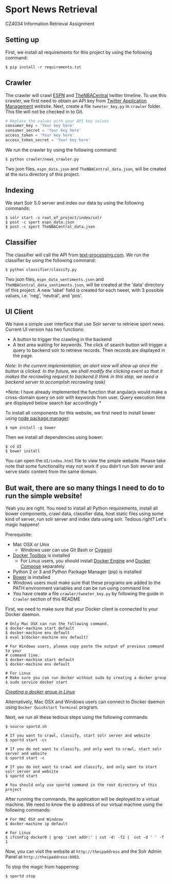 # Sport News Retrieval

CZ4034 Information Retrieval Assignment

## Setting up

First, we install all requirements for this project by using the following command:

```Shell
$ pip install -r requirements.txt
```

## Crawler

The crawler will crawl [ESPN](https://twitter.com/espn?lang=en) and [TheNBACentral](https://twitter.com/TheNBACentral?lang=en) twitter timeline. To use this crawler, we first need to obtain an API key from [Twitter Application Management](https://apps.twitter.com) website. Next, create a file `tweeter_key.py` in `crawler` folder. This file will not be checked in to Git. 

```Python
# Replace the values with your API key values
consumer_key = 'Your key here'
consumer_secret = 'Your key here'
access_token = 'Your key here'
access_token_secret = 'Your key here'
```

We run the crawler by using the following command:

```Shell
$ python crawler/news_crawler.py
```

Two json files, `espn_data.json` and `TheNBACentral_data.json`, will be created at the `data` directory of this project.

## Indexing

We start Solr 5.0 server and index our data by using the following commands:

```Shell
$ solr start -s root_of_project/index/solr
$ post -c sport espn_data.json
$ post -c sport TheNBACentral_data.json
```
## Classifier

The classifier will call the API from [text-processing.com](text-processing.com/api). We run the classifier by using the following command:

```Shell
$ python classifier/classify.py
```

Two json files, `espn_data_sentiments.json` and `TheNBACentral_data_sentiments.json`, will be created at the 'data' directory of this project. A new 'label' field is created for each tweet, with 3 possible values, i.e. 'neg', 'neutral', and 'pos'. 

## UI Client

We have a simple user interface that use Solr server to retrieve sport news. Current UI version has two functions:

- A button to trigger the crawling in the backend
- A text area waiting for keywords. The click of search button will trigger a query to backend solr to retrieve records. Then records are displayed in the page. 

*Note: In the current implementation, an alert view will show up once the button is clicked. In the future, we shall modify the clicking event so that it makes the recrawling request to backend.(I think in this step, we need a backend server to accomplish recrawling task)*

*Note: I have already implemented the function that angularjs would make a cross-domain query on solr with keywords from user. Query execution time are displayed below search bar accordingly *

To install all components for this website, we first need to install bower using [node package manager](https://www.npmjs.com/):

```Shell
$ npm install -g bower
```

Then we install all dependencies using bower:

```Shell
$ cd UI
$ bower install
```

You can open the `UI/index.html` file to view the simple website. Please take note that some functionality may not work if you didn't run Solr server and serve static content from the same domain.

## But wait, there are so many things I need to do to run the simple website!

Yeah you are right. You need to install all Python requirements, install all bower components, crawl data, classifier data, host static files using some kind of server, run solr server and index data using solr. Tedious right? Let's magic happens!

Prerequisite:

- Mac OSX or Unix
  - Windows user can use Git Bash or [Cygwin](https://www.cygwin.com))
- [Docker Toolbox](https://www.docker.com/products/docker-toolbox) is installed
  - For Linux users, you should install [Docker Engine](https://docs.docker.com/linux/) and [Docker Compose](https://docs.docker.com/compose/install/) separately
- Python 2 or 3 and Python Package Manager (pip) is installed
- [Bower](http://bower.io) is installed
- Windows users must make sure that these programs are added to the PATH environment variables and can be run using command line
- You have create a file `crawler/tweeter_key.py` by following the guide in `Crawler` section of this README

First, we need to make sure that your Docker client is connected to your Docker daemon. 

```Shell
# Only Mac OSX can run the following command.
$ docker-machine start default
$ docker-machine env default
$ eval $(docker-machine env default)

# For Windows users, please copy paste the output of previous command to your
# command line. 
$ docker-machine start default
$ docker-machine env default

# For Linux
# Make sure you can run docker without sudo by creating a docker group
$ sudo service docker start
```

*[Creating a docker group in Linux](https://docs.docker.com/engine/installation/linux/ubuntulinux/#create-a-docker-group)*

Alternatively, Mac OSX and Windows users can connect to Docker daemon using `Docker Quickstart Terminal` program. 

Next, we run all these tedious steps using the following commands:

```Shell
$ source sportd.sh

# If you want to crawl, classify, start solr server and website
$ sportd start -cc

# If you do not want to classify, and only want to crawl, start solr server and website
$ sportd start -c

# If you do not want to crawl and classify, and only want to start solr server and website
$ sportd start

# You should only use sportd command in the root directory of this project
```

After running the commands, the application will be deployed to a virtual machine. We need to know the ip address of our virtual machine using the following commands:

```Shell
# For MAC OSX and Windosw
$ docker-machine ip default

# For Linux
$ ifconfig docker0 | grep 'inet addr:' | cut -d: -f2 |  cut -d ' ' -f 1
```

Now, you can visit the website at `http://theipaddress` and the Solr Admin Panel at `http://theipaddress:8983`.

To stop the magic from happening:

```Shell
$ sportd stop
```
